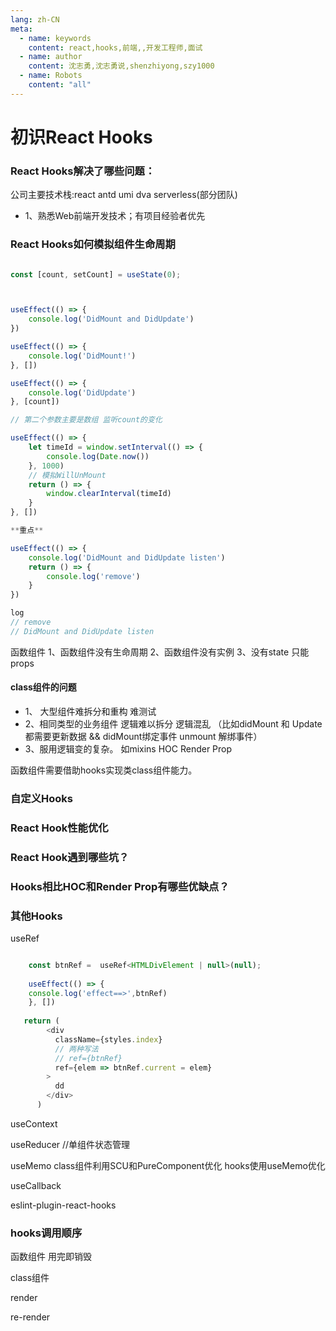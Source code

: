 ```yaml
---
lang: zh-CN
meta:
  - name: keywords
    content: react,hooks,前端,,开发工程师,面试
  - name: author
    content: 沈志勇,沈志勇说,shenzhiyong,szy1000
  - name: Robots 
    content: "all"
---
```


# 初识React Hooks

### React Hooks解决了哪些问题：

公司主要技术栈:react antd umi dva serverless(部分团队)

* 1、熟悉Web前端开发技术；有项目经验者优先


### React Hooks如何模拟组件生命周期


```javascript

const [count, setCount] = useState(0);



useEffect(() => {
	console.log('DidMount and DidUpdate')
})

useEffect(() => {
	console.log('DidMount!')
}, [])

useEffect(() => {
	console.log('DidUpdate')
}, [count]) 

// 第二个参数主要是数组 监听count的变化

useEffect(() => {
	let timeId = window.setInterval(() => {
		console.log(Date.now())
	}, 1000)
	// 模拟WillUnMount
	return () => {
		window.clearInterval(timeId)
	}
}, [])

**重点** 

useEffect(() => {
	console.log('DidMount and DidUpdate listen')
	return () => {
		console.log('remove')
	}
})

log
// remove
// DidMount and DidUpdate listen

```




函数组件
1、函数组件没有生命周期
2、函数组件没有实例
3、没有state 只能props

#### class组件的问题
* 1、 大型组件难拆分和重构 难测试
* 2、相同类型的业务组件 逻辑难以拆分 逻辑混乱
（比如didMount 和 Update 都需要更新数据 && didMount绑定事件 unmount 解绑事件）
* 3、服用逻辑变的复杂。 如mixins HOC Render Prop

函数组件需要借助hooks实现类class组件能力。





### 自定义Hooks

### React Hook性能优化

### React Hook遇到哪些坑？
 
### Hooks相比HOC和Render Prop有哪些优缺点？


### 其他Hooks

useRef

```javascript

	const btnRef =  useRef<HTMLDivElement | null>(null);
	
	useEffect(() => {
    console.log('effect==>',btnRef)
  	}, [])
  	
   return (
	    <div
	      className={styles.index}
	      // 两种写法
	      // ref={btnRef}
	      ref={elem => btnRef.current = elem}
	    >
	      dd
	    </div>
	  )

```

useContext

useReducer	//单组件状态管理


useMemo
class组件利用SCU和PureComponent优化
hooks使用useMemo优化


useCallback


eslint-plugin-react-hooks


### hooks调用顺序

函数组件 用完即销毁

class组件

render

re-render



<contact></contact>
